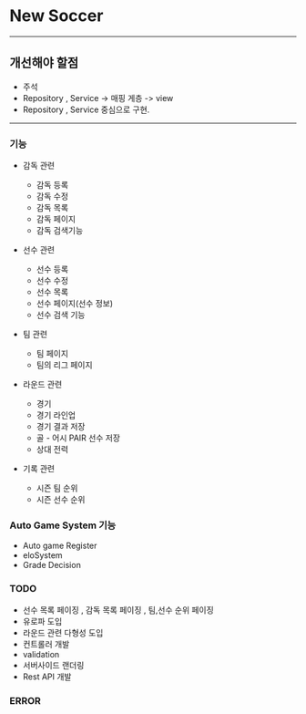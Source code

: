 # **New Soccer**

---
## 개선해야 할점

 - 주석
 - Repository , Service -> 매핑 게층 -> view 
 - Repository , Service  중심으로 구현.

---
### 기능

- 감독 관련
  - 감독 등록
  - 감독 수정
  - 감독 목록
  - 감독 페이지
  - 감독 검색기능


- 선수 관련
  - 선수 등록
  - 선수 수정
  - 선수 목록
  - 선수 페이지(선수 정보)
  - 선수 검색 기능

- 팀 관련
  - 팀 페이지
  - 팀의 리그 페이지

- 라운드 관련
  - 경기
  - 경기 라인업
  - 경기 결과 저장
  - 골 - 어시 PAIR 선수 저장
  - 상대 전력


- 기록 관련
  - 시즌 팀 순위
  - 시즌 선수 순위


### Auto Game System 기능
- Auto game Register
- eloSystem
- Grade Decision

### TODO
  - 선수 목록 페이징 , 감독 목록 페이징 , 팀,선수 순위 페이징  
  - 유로파 도입 
  - 라운드 관련 다형성 도입
  - 컨트롤러 개발 
  - validation
  - 서버사이드 랜더링
  - Rest API 개발

### ERROR


